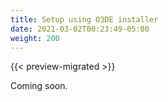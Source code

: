 ```yaml
---
title: Setup using O3DE installer
date: 2021-03-02T00:23:49-05:00
weight: 200
---
```


{{< preview-migrated >}}

Coming soon.
